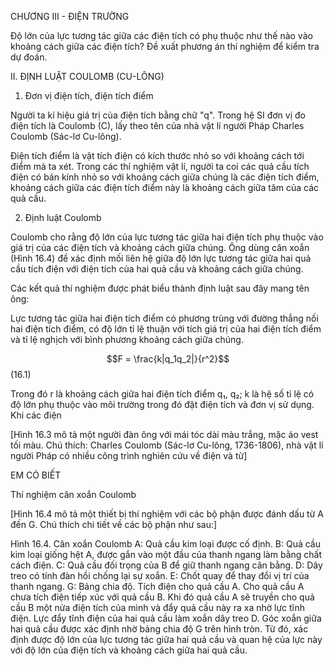 CHƯƠNG III - ĐIỆN TRƯỜNG

Độ lớn của lực tương tác giữa các điện tích có phụ thuộc như thế nào vào khoảng cách giữa các điện tích? Đề xuất phương án thí nghiệm để kiểm tra dự đoán.

II. ĐỊNH LUẬT COULOMB (CU-LÔNG)

1. Đơn vị điện tích, điện tích điểm

Người ta kí hiệu giá trị của điện tích bằng chữ "q". Trong hệ SI đơn vị đo điện tích là Coulomb (C), lấy theo tên của nhà vật lí người Pháp Charles Coulomb (Sác-lơ Cu-lông).

Điện tích điểm là vật tích điện có kích thước nhỏ so với khoảng cách tới điểm mà ta xét. Trong các thí nghiệm vật lí, người ta coi các quả cầu tích điện có bán kính nhỏ so với khoảng cách giữa chúng là các điện tích điểm, khoảng cách giữa các điện tích điểm này là khoảng cách giữa tâm của các quả cầu.

2. Định luật Coulomb

Coulomb cho rằng độ lớn của lực tương tác giữa hai điện tích phụ thuộc vào giá trị của các điện tích và khoảng cách giữa chúng. Ông dùng cân xoắn (Hình 16.4) để xác định mối liên hệ giữa độ lớn lực tương tác giữa hai quả cầu tích điện với điện tích của hai quả cầu và khoảng cách giữa chúng.

Các kết quả thí nghiệm được phát biểu thành định luật sau đây mang tên ông:

Lực tương tác giữa hai điện tích điểm có phương trùng với đường thẳng nối hai điện tích điểm, có độ lớn tỉ lệ thuận với tích giá trị của hai điện tích điểm và tỉ lệ nghịch với bình phương khoảng cách giữa chúng.

$$F = \frac{k|q_1q_2|}{r^2}$$ (16.1)

Trong đó r là khoảng cách giữa hai điện tích điểm q₁, q₂; k là hệ số tỉ lệ có độ lớn phụ thuộc vào môi trường trong đó đặt điện tích và đơn vị sử dụng. Khi các điện

[Hình 16.3 mô tả một người đàn ông với mái tóc dài màu trắng, mặc áo vest tối màu. Chú thích: Charles Coulomb (Sác-lơ Cu-lông, 1736-1806), nhà vật lí người Pháp có nhiều công trình nghiên cứu về điện và từ]

EM CÓ BIẾT

Thí nghiệm cân xoắn Coulomb

[Hình 16.4 mô tả một thiết bị thí nghiệm với các bộ phận được đánh dấu từ A đến G. Chú thích chi tiết về các bộ phận như sau:]

Hình 16.4. Cân xoắn Coulomb
A: Quả cầu kim loại được cố định.
B: Quả cầu kim loại giống hệt A, được gắn vào một đầu của thanh ngang làm bằng chất cách điện.
C: Quả cầu đối trọng của B để giữ thanh ngang cân bằng.
D: Dây treo có tính đàn hồi chống lại sự xoắn.
E: Chốt quay để thay đổi vị trí của thanh ngang.
G: Bảng chia độ.
Tích điện cho quả cầu A. Cho quả cầu A chưa tích điện tiếp xúc với quả cầu B. Khi đó quả cầu A sẽ truyền cho quả cầu B một nửa điện tích của mình và đẩy quả cầu này ra xa nhờ lực tĩnh điện. Lực đẩy tĩnh điện của hai quả cầu làm xoắn dây treo D. Góc xoắn giữa hai quả cầu được xác định nhờ bảng chia độ G trên hình tròn. Từ đó, xác định được độ lớn của lực tương tác giữa hai quả cầu và quan hệ của lực này với độ lớn của điện tích và khoảng cách giữa hai quả cầu.